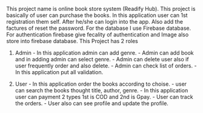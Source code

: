 This project name is online book store system (Readify Hub).
This project is basically of user can purchase the books.
In this application user can 1st registration them self. After he/she can login into the app. Also add the factures of reset the password.
For the database I use Firebase database. For authentication firebase give fecality of authentication and Image also store into firebase database. 
This Project has 2 roles 
  1. Admin
    - In this application admin can add genre.
    - Admin can add book and in adding admin can select genre.
    - Admin can delete user also if user frequently order and also delete.
    - Admin can check list of orders.
    - In this application put all validation.

  2. User
    - In this application order the books according to choise.
    - user can search the books thought title, author, genre.
    - In this application user can payment 2 types 1st is COD and 2nd is Gpay.
    - User can track the orders.
    - User also can see profile and update the profile.
